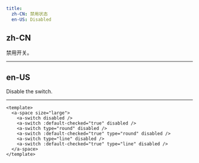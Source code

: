 ```yaml
title:
  zh-CN: 禁用状态
  en-US: Disabled
```

## zh-CN

禁用开关。

---

## en-US

Disable the switch.

---

```vue
<template>
  <a-space size="large">
    <a-switch disabled />
    <a-switch :default-checked="true" disabled />
    <a-switch type="round" disabled />
    <a-switch :default-checked="true" type="round" disabled />
    <a-switch type="line" disabled />
    <a-switch :default-checked="true" type="line" disabled />
  </a-space>
</template>
```
